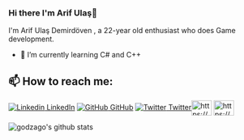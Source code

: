 
### Hi there I'm Arif Ulaş👋
I'm Arif Ulaş Demirdöven , a 22-year old  enthusiast who does Game development.<br>

- 🌱 I’m currently learning C# and C++

## 📫 How to reach me: 

[![Linkedin](https://i.stack.imgur.com/gVE0j.png) LinkedIn](https://www.linkedin.com/in/ulaşdemirdöven) [![GitHub](https://i.stack.imgur.com/tskMh.png) GitHub](https://github.com/godzago) [![Twitter](http://i.imgur.com/wWzX9uB.png) Twitter](https://twitter.com/godzago)<a href="https://www.youtube.com/channel/UC2_ls03sXmJeuvAHeZPk0YQ/featured" target="blank"><img align="center" src="https://raw.githubusercontent.com/rahuldkjain/github-profile-readme-generator/master/src/images/icons/Social/youtube.svg" alt="https://www.youtube.com/channel/uc2_ls03sxmjeuvahezpk0yq/featuredmerhaba" height="30" width="40" /></a> <a href="https://stackoverflow.com/users/18642624/ulas" target="blank"><img align="center" src="https://raw.githubusercontent.com/rahuldkjain/github-profile-readme-generator/master/src/images/icons/Social/stack-overflow.svg" alt="https://stackoverflow.com/users/18642624/ulas" height="30" width="40" /></a>
</p>

<p align="left">
</p>

![godzago's github stats](https://github-readme-stats.vercel.app/api?username=godzago&show_icons=true&theme=dark)


